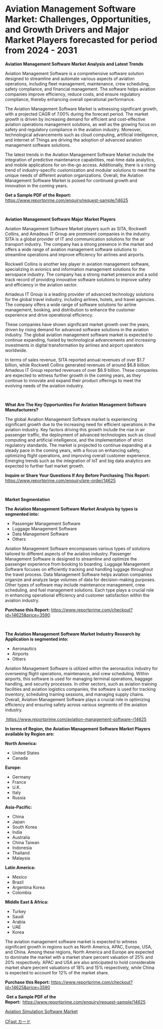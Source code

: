 <p><h1>Aviation Management Software Market: Challenges, Opportunities, and Growth Drivers and Major Market Players forecasted for period from 2024 - 2031</h1></p><p><strong>Aviation Management Software Market Analysis and Latest Trends</strong></p>
<p><p>Aviation Management Software is a comprehensive software solution designed to streamline and automate various aspects of aviation operations, including fleet management, maintenance, crew scheduling, safety compliance, and financial management. The software helps aviation companies improve efficiency, reduce costs, and ensure regulatory compliance, thereby enhancing overall operational performance.</p><p>The Aviation Management Software Market is witnessing significant growth, with a projected CAGR of 7.00% during the forecast period. The market growth is driven by increasing demand for efficient and cost-effective aviation operations management solutions, as well as the growing focus on safety and regulatory compliance in the aviation industry. Moreover, technological advancements such as cloud computing, artificial intelligence, and Internet of Things are driving the adoption of advanced aviation management software solutions.</p><p>The latest trends in the Aviation Management Software Market include the integration of predictive maintenance capabilities, real-time data analytics, and mobile applications for on-the-go access. Additionally, there is a rising trend of industry-specific customization and modular solutions to meet the unique needs of different aviation organizations. Overall, the Aviation Management Software Market is poised for continued growth and innovation in the coming years.</p></p>
<p><strong>Get a Sample PDF of the Report:&nbsp;</strong> <a href="https://www.reportprime.com/enquiry/request-sample/14625">https://www.reportprime.com/enquiry/request-sample/14625</a></p>
<p>&nbsp;</p>
<p><strong>Aviation Management Software Major Market Players</strong></p>
<p><p>Aviation Management Software Market players such as SITA, Rockwell Collins, and Amadeus IT Group are prominent companies in the industry. SITA is a global provider of IT and communication solutions for the air transport industry. The company has a strong presence in the market and offers a wide range of aviation management software solutions to streamline operations and improve efficiency for airlines and airports.</p><p>Rockwell Collins is another key player in aviation management software, specializing in avionics and information management solutions for the aerospace industry. The company has a strong market presence and a solid track record of providing innovative software solutions to improve safety and efficiency in the aviation sector.</p><p>Amadeus IT Group is a leading provider of advanced technology solutions for the global travel industry, including airlines, hotels, and travel agencies. The company offers a wide range of software solutions for airline management, booking, and distribution to enhance the customer experience and drive operational efficiency.</p><p>These companies have shown significant market growth over the years, driven by rising demand for advanced software solutions in the aviation industry. The global aviation management software market is expected to continue expanding, fueled by technological advancements and increasing investments in digital transformation by airlines and airport operators worldwide.</p><p>In terms of sales revenue, SITA reported annual revenues of over $1.7 billion, while Rockwell Collins generated revenues of around $6.8 billion. Amadeus IT Group reported revenues of over $6.9 billion. These companies are expected to witness further growth in the coming years, as they continue to innovate and expand their product offerings to meet the evolving needs of the aviation industry.</p></p>
<p>&nbsp;</p>
<p><strong>What Are The Key Opportunities For Aviation Management Software Manufacturers?</strong></p>
<p><p>The global Aviation Management Software market is experiencing significant growth due to the increasing need for efficient operations in the aviation industry. Key factors driving this growth include the rise in air passenger traffic, the deployment of advanced technologies such as cloud computing and artificial intelligence, and the implementation of strict regulatory standards. The market is projected to continue expanding at a steady pace in the coming years, with a focus on enhancing safety, optimizing flight operations, and improving overall customer experience. Emerging trends such as the integration of IoT and big data analytics are expected to further fuel market growth.</p></p>
<p><strong>Inquire or Share Your Questions If Any Before Purchasing This Report:</strong> <a href="https://www.reportprime.com/enquiry/pre-order/14625">https://www.reportprime.com/enquiry/pre-order/14625</a></p>
<p>&nbsp;</p>
<p><strong>Market Segmentation</strong></p>
<p><strong>The Aviation Management Software Market Analysis by types is segmented into:</strong></p>
<p><ul><li>Passenger Management Software</li><li>Luggage Management Software</li><li>Data Management Software</li><li>Others</li></ul></p>
<p><p>Aviation Management Software encompasses various types of solutions tailored to different aspects of the aviation industry. Passenger Management Software is designed to streamline and optimize the passenger experience from booking to boarding. Luggage Management Software focuses on efficiently tracking and handling luggage throughout the travel process. Data Management Software helps aviation companies organize and analyze large volumes of data for decision-making purposes. Other types of software may include maintenance management, crew scheduling, and fuel management solutions. Each type plays a crucial role in enhancing operational efficiency and customer satisfaction within the aviation industry.</p></p>
<p><strong>Purchase this Report:&nbsp;</strong><a href="https://www.reportprime.com/checkout?id=14625&price=3590">https://www.reportprime.com/checkout?id=14625&price=3590</a></p>
<p>&nbsp;</p>
<p><strong>The Aviation Management Software Market Industry Research by Application is segmented into:</strong></p>
<p><ul><li>Aeronautics</li><li>Airports</li><li>Others</li></ul></p>
<p><p>Aviation Management Software is utilized within the aeronautics industry for overseeing flight operations, maintenance, and crew scheduling. Within airports, this software is used for managing terminal operations, baggage handling, and security processes. In other sectors, such as aviation training facilities and aviation logistics companies, the software is used for tracking inventory, scheduling training sessions, and managing supply chains. Overall, Aviation Management Software plays a crucial role in optimizing efficiency and ensuring safety across various segments of the aviation industry.</p></p>
<p><a href="https://www.reportprime.com/aviation-management-software-r14625">&nbsp;https://www.reportprime.com/aviation-management-software-r14625</a></p>
<p><strong>In terms of Region, the Aviation Management Software Market Players available by Region are:</strong></p>
<p>
    <p> <strong> North America: </strong>
        <ul>
            <li>United States</li>
            <li>Canada</li>
        </ul>
        </p> 
    <p> <strong> Europe: </strong>
        <ul>
            <li>Germany</li>
            <li>France</li>
            <li>U.K.</li>
            <li>Italy</li>
            <li>Russia</li>
        </ul>
        </p> 
    <p> <strong> Asia-Pacific: </strong>
        <ul>
            <li>China</li>
            <li>Japan</li>
            <li>South Korea</li>
            <li>India</li>
            <li>Australia</li>
            <li>China Taiwan</li>
            <li>Indonesia</li>
            <li>Thailand</li>
            <li>Malaysia</li>
        </ul>
        </p> 
    <p> <strong> Latin America: </strong>
        <ul>
            <li>Mexico</li>
            <li>Brazil</li>
            <li>Argentina Korea</li>
            <li>Colombia</li>
        </ul>
        </p> 
    <p> <strong> Middle East & Africa: </strong>
        <ul>
            <li>Turkey</li>
            <li>Saudi</li>
            <li>Arabia</li>
            <li>UAE</li>
            <li>Korea</li>
        </ul>
    </p>
    </p>
<p><p>The aviation management software market is expected to witness significant growth in regions such as North America, APAC, Europe, USA, and China. Among these regions, North America and Europe are expected to dominate the market with a market share percent valuation of 25% and 20% respectively. APAC and USA are also anticipated to hold considerable market share percent valuations of 18% and 15% respectively, while China is expected to account for 12% of the market share.</p></p>
<p><strong>Purchase this Report: </strong><a href="https://www.reportprime.com/checkout?id=14625&price=3590">https://www.reportprime.com/checkout?id=14625&price=3590</a></p>
<p>&nbsp;<strong>Get a Sample PDF of the Report:&nbsp;&nbsp;</strong><a href="https://www.reportprime.com/enquiry/request-sample/14625">https://www.reportprime.com/enquiry/request-sample/14625</a></p>
<p><strong></strong></p>
<p><p><a href="https://github.com/brenzgnarento/Market-Research-Report-List-2/blob/main/aviation-simulation-software-market.md">Aviation Simulation Software Market</a></p><p><a href="https://github.com/Sophiaard2003/Market-Research-Report-List-1/blob/main/274149625491.md">CFast カード</a></p></p>
